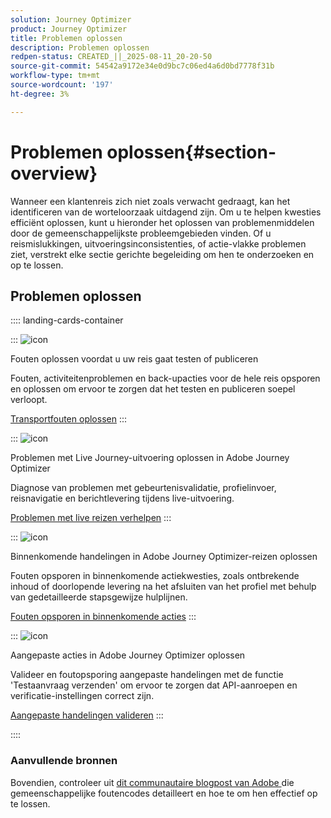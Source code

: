 ```yaml
---
solution: Journey Optimizer
product: Journey Optimizer
title: Problemen oplossen
description: Problemen oplossen
redpen-status: CREATED_||_2025-08-11_20-20-50
source-git-commit: 54542a9172e34e0d9bc7c06ed4a6d0bd7778f31b
workflow-type: tm+mt
source-wordcount: '197'
ht-degree: 3%

---
```



# Problemen oplossen{#section-overview}

Wanneer een klantenreis zich niet zoals verwacht gedraagt, kan het identificeren van de worteloorzaak uitdagend zijn. Om u te helpen kwesties efficiënt oplossen, kunt u hieronder het oplossen van problemenmiddelen door de gemeenschappelijkste probleemgebieden vinden. Of u reismislukkingen, uitvoeringsinconsistenties, of actie-vlakke problemen ziet, verstrekt elke sectie gerichte begeleiding om hen te onderzoeken en op te lossen.

## Problemen oplossen

:::: landing-cards-container

:::
![icon](https://cdn.experienceleague.adobe.com/icons/list-check.svg?lang=nl-NL)

Fouten oplossen voordat u uw reis gaat testen of publiceren

Fouten, activiteitenproblemen en back-upacties voor de hele reis opsporen en oplossen om ervoor te zorgen dat het testen en publiceren soepel verloopt.

[Transportfouten oplossen](../using/building-journeys/troubleshooting.md)
:::

:::
![icon](https://cdn.experienceleague.adobe.com/icons/code-branch.svg?lang=nl-NL)

Problemen met Live Journey-uitvoering oplossen in Adobe Journey Optimizer

Diagnose van problemen met gebeurtenisvalidatie, profielinvoer, reisnavigatie en berichtlevering tijdens live-uitvoering.

[Problemen met live reizen verhelpen](../using/building-journeys/troubleshooting-execution.md)
:::

:::
![icon](https://cdn.experienceleague.adobe.com/icons/puzzle-piece.svg?lang=nl-NL)

Binnenkomende handelingen in Adobe Journey Optimizer-reizen oplossen

Fouten opsporen in binnenkomende actiekwesties, zoals ontbrekende inhoud of doorlopende levering na het afsluiten van het profiel met behulp van gedetailleerde stapsgewijze hulplijnen.

[Fouten opsporen in binnenkomende acties](../using/building-journeys/troubleshooting-inbound.md)
:::

:::
![icon](https://cdn.experienceleague.adobe.com/icons/gear.svg?lang=nl-NL)

Aangepaste acties in Adobe Journey Optimizer oplossen

Valideer en foutopsporing aangepaste handelingen met de functie &#39;Testaanvraag verzenden&#39; om ervoor te zorgen dat API-aanroepen en verificatie-instellingen correct zijn.

[Aangepaste handelingen valideren](../using/action/troubleshoot-custom-action.md)
:::

::::

### Aanvullende bronnen

Bovendien, controleer uit [ dit communautaire blogpost van Adobe ](https://experienceleaguecommunities.adobe.com/t5/journey-optimizer-blogs/demystifying-adobe-journey-optimizer-error-codes-root-causes-and/ba-p/760884) die gemeenschappelijke foutencodes detailleert en hoe te om hen effectief op te lossen.
